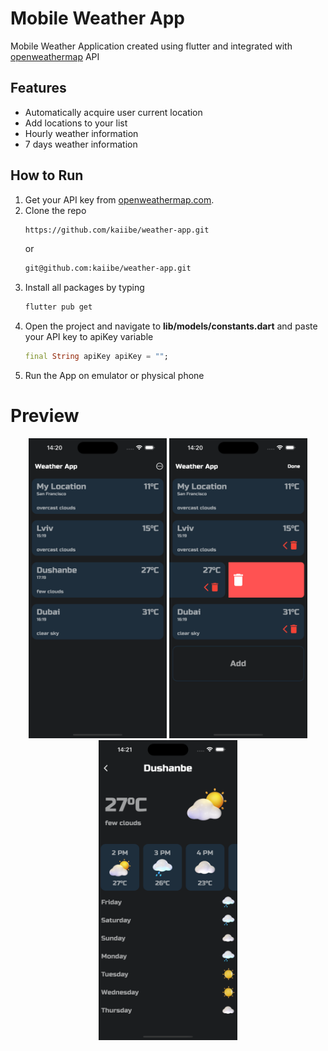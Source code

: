 # Mobile Weather App

<p>Mobile Weather Application created using flutter and integrated with <a href="https://openweathermap.org/api/">openweathermap</a> API</p>

## Features

- Automatically acquire user current location
- Add locations to your list
- Hourly weather information
- 7 days weather information

## How to Run

1. Get your API key from <a href="https://openweathermap.org/api/">openweathermap.com</a>.
2. Clone the repo
   ```sh
   https://github.com/kaiibe/weather-app.git
   ```
   or
   ```sh
   git@github.com:kaiibe/weather-app.git
   ```
3. Install all packages by typing
   ```sh
   flutter pub get
   ```
4. Open the project and navigate to **lib/models/constants.dart** and paste your API key to apiKey variable
   ```dart
   final String apiKey apiKey = "";
   ```
5. Run the App on emulator or physical phone 

# Preview

<p align="center">
<img src="/assets/screenshots/homepage.png" height="480px"/> <img src="/assets/screenshots/editmode.png" height="480px" /> <img src="/assets/screenshots/detailedweather.png" height="480px" />
</p>
